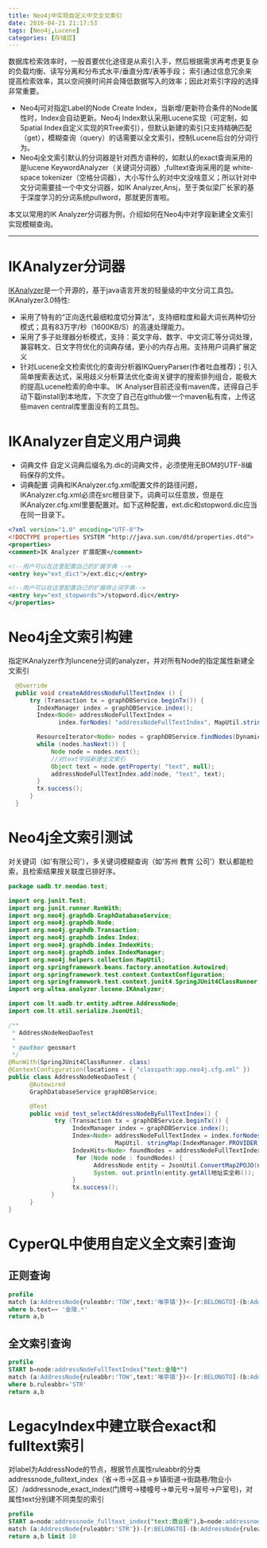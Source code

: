 ```yaml
---
title: Neo4j中实现自定义中文全文索引
date: 2016-04-21 21:17:53
tags: [Neo4j,Lucene]
categories: [存储层]
---
```


数据库检索效率时，一般首要优化途径是从索引入手，然后根据需求再考虑更复杂的负载均衡、读写分离和分布式水平/垂直分库/表等手段；
索引通过信息冗余来提高检索效率，其以空间换时间并会降低数据写入的效率；因此对索引字段的选择非常重要。
* Neo4j可对指定Label的Node Create Index，当新增/更新符合条件的Node属性时，Index会自动更新。Neo4j Index默认采用Lucene实现（可定制，如Spatial Index自定义实现的RTree索引），但默认新建的索引只支持精确匹配（get），模糊查询（query）的话需要以全文索引，控制Lucene后台的分词行为。  
* Neo4j全文索引默认的分词器是针对西方语种的，如默认的exact查询采用的是lucene KeywordAnalyzer（关键词分词器）,fulltext查询采用的是 white-space tokenizer（空格分词器），大小写什么的对中文没啥意义；所以针对中文分词需要挂一个中文分词器，如IK Analyzer,Ansj，至于类似梁厂长家的基于深度学习的分词系统pullword，那就更厉害啦。   

本文以常用的IK Analyzer分词器为例，介绍如何在Neo4j中对字段新建全文索引实现模糊查询。
- - -
<!-- more -->

# IKAnalyzer分词器
[IKAnalyzer](https://github.com/wks/ik-analyzer)是一个开源的，基于java语言开发的轻量级的中文分词工具包。
IKAnalyzer3.0特性:
* 采用了特有的“正向迭代最细粒度切分算法“，支持细粒度和最大词长两种切分模式；具有83万字/秒（1600KB/S）的高速处理能力。
* 采用了多子处理器分析模式，支持：英文字母、数字、中文词汇等分词处理，兼容韩文、日文字符优化的词典存储，更小的内存占用。支持用户词典扩展定义
* 针对Lucene全文检索优化的查询分析器IKQueryParser(作者吐血推荐)；引入简单搜索表达式，采用歧义分析算法优化查询关键字的搜索排列组合，能极大的提高Lucene检索的命中率。
IK Analyser目前还没有maven库，还得自己手动下载install到本地库，下次空了自己在github做一个maven私有库，上传这些maven central库里面没有的工具包。

# IKAnalyzer自定义用户词典
* 词典文件
自定义词典后缀名为.dic的词典文件，必须使用无BOM的UTF-8编码保存的文件。  
* 词典配置
词典和IKAnalyzer.cfg.xml配置文件的路径问题，IKAnalyzer.cfg.xml必须在src根目录下。词典可以任意放，但是在IKAnalyzer.cfg.xml里要配置对。如下这种配置，ext.dic和stopword.dic应当在同一目录下。
```xml
<?xml version="1.0" encoding="UTF-8"?>
<!DOCTYPE properties SYSTEM "http://java.sun.com/dtd/properties.dtd">
<properties>  
<comment>IK Analyzer 扩展配置</comment>

<!--用户可以在这里配置自己的扩展字典 -->
<entry key="ext_dict">/ext.dic;</entry>

<!--用户可以在这里配置自己的扩展停止词字典-->
<entry key="ext_stopwords">/stopword.dic</entry>
</properties>
```

# Neo4j全文索引构建
指定IKAnalyzer作为luncene分词的analyzer，并对所有Node的指定属性新建全文索引
```java
  @Override
  public void createAddressNodeFullTextIndex () {
      try (Transaction tx = graphDBService.beginTx()) {
        IndexManager index = graphDBService.index();
        Index<Node> addressNodeFullTextIndex =
              index.forNodes( "addressNodeFullTextIndex", MapUtil.stringMap(IndexManager.PROVIDER, "lucene", "analyzer", IKAnalyzer.class.getName()));

        ResourceIterator<Node> nodes = graphDBService.findNodes(DynamicLabel.label( "AddressNode"));
        while (nodes.hasNext()) {
            Node node = nodes.next();
            //对text字段新建全文索引
            Object text = node.getProperty( "text", null);
            addressNodeFullTextIndex.add(node, "text", text);
        }
        tx.success();
      }
  }
```
# Neo4j全文索引测试
对关键词（如'有限公司'），多关键词模糊查询（如'苏州 教育 公司'）默认都能检索，且检索结果按关联度已排好序。
``` java
package uadb.tr.neodao.test;

import org.junit.Test;
import org.junit.runner.RunWith;
import org.neo4j.graphdb.GraphDatabaseService;
import org.neo4j.graphdb.Node;
import org.neo4j.graphdb.Transaction;
import org.neo4j.graphdb.index.Index;
import org.neo4j.graphdb.index.IndexHits;
import org.neo4j.graphdb.index.IndexManager;
import org.neo4j.helpers.collection.MapUtil;
import org.springframework.beans.factory.annotation.Autowired;
import org.springframework.test.context.ContextConfiguration;
import org.springframework.test.context.junit4.SpringJUnit4ClassRunner;
import org.wltea.analyzer.lucene.IKAnalyzer;

import com.lt.uadb.tr.entity.adtree.AddressNode;
import com.lt.util.serialize.JsonUtil;

/**
 * AddressNodeNeoDaoTest
 *
 * @author geosmart
 */
@RunWith(SpringJUnit4ClassRunner. class)
@ContextConfiguration(locations = { "classpath:app.neo4j.cfg.xml" })
public class AddressNodeNeoDaoTest {
      @Autowired
      GraphDatabaseService graphDBService;

      @Test
      public void test_selectAddressNodeByFullTextIndex() {
             try (Transaction tx = graphDBService.beginTx()) {
                  IndexManager index = graphDBService.index();
                  Index<Node> addressNodeFullTextIndex = index.forNodes("addressNodeFullTextIndex" ,
                              MapUtil. stringMap(IndexManager.PROVIDER, "lucene", "analyzer" , IKAnalyzer.class.getName()));
                  IndexHits<Node> foundNodes = addressNodeFullTextIndex.query("text" , "苏州 教育 公司" );
                   for (Node node : foundNodes) {
                        AddressNode entity = JsonUtil.ConvertMap2POJO(node.getAllProperties(), AddressNode. class, false, true);
                        System. out.println(entity.getAll地址实全称());
                  }
                  tx.success();
            }
      }
}
```

# CyperQL中使用自定义全文索引查询
## 正则查询
```sql
profile  
match (a:AddressNode{ruleabbr:'TOW',text:'唯亭镇'})<-[r:BELONGTO]-(b:AddressNode{ruleabbr:'STR'})
where b.text=~ '金陵.*'
return a,b
```

## 全文索引查询
```sql
profile
START b=node:addressNodeFullTextIndex("text:金陵*")
match (a:AddressNode{ruleabbr:'TOW',text:'唯亭镇'})<-[r:BELONGTO]-(b:AddressNode)
where b.ruleabbr='STR'
return a,b
```

# LegacyIndex中建立联合exact和fulltext索引
对label为AddressNode的节点，根据节点属性ruleabbr的分类addressnode_fulltext_index（省->市->区县->乡镇街道->街路巷/物业小区）/addressnode_exact_index(门牌号->楼幢号->单元号->层号->户室号)，对属性text分别建不同类型的索引
```sql
profile
START a=node:addressnode_fulltext_index("text:商业街"),b=node:addressnode_exact_index("text:二期19")
match (a:AddressNode{ruleabbr:'STR'})-[r:BELONGTO]-(b:AddressNode{ruleabbr:'TAB'})
return a,b limit 10
```
